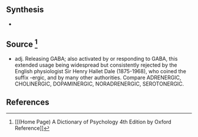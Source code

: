 ## Synthesis
- 
## Source [^1]
- adj. Releasing GABA; also activated by or responding to GABA, this extended usage being widespread but consistently rejected by the English physiologist Sir Henry Hallet Dale (1875-1968), who coined the suffix -ergic, and by many other authorities. Compare ADRENERGIC, CHOLINERGIC, DOPAMINERGIC, NORADRENERGIC, SEROTONERGIC.
## References

[^1]: [[(Home Page) A Dictionary of Psychology 4th Edition by Oxford Reference]]